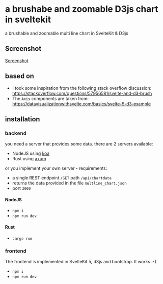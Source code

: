 # a brushabe and zoomable D3js chart in sveltekit

a brushable and zoomable multi line chart in SvelteKit & D3js


## Screenshot

[Screenshot](https://github.com/bumzack/sveltekit-d3js-zoom-brush/screenshot.png)

## based on

- I took some inspiration from the following stack overflow discussion: https://stackoverflow.com/questions/57956581/svelte-and-d3-brush
- The ```Axis``` components are taken from: https://datavisualizationwithsvelte.com/basics/svelte-5-d3-example

## installation

### backend

you need a server that provides some data. there are 2 servers available:

- NodeJS using [koa](./backend-node)
- Rust using [axum](./backend-rust)

or you implement your own server - requirements:
- a single REST endpoint ```/GET``` path ```/api/chartdata```
- returns the data provided in the file ```multline_chart.json```
- port ```3000```

#### NodeJS

- `npm i`
- `npm run dev`

#### Rust

- `cargo run`

### frontend

The frontend is implemented in SvelteKit 5, d3js and bootstrap. It works :-).

- `npm i`
- `npm run dev`
